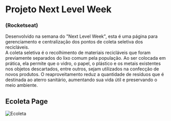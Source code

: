 # Projeto Next Level Week
### (Rocketseat)

<p>Desenvolvido na semana do "Next Level Week", esta é uma página para gerenciamento e centralização dos pontos de coleta seletiva dos recicláveis.</br>
   A coleta seletiva é o recolhimento de materiais recicláveis que foram previamente separados do lixo comum pela população. Ao ser colocada em prática, ela permite que o vidro, o papel, o plástico e os metais existentes nos objetos descartados, entre outros, sejam utilizados na confecção de novos produtos. O reaproveitamento reduz a quantidade de resíduos que é destinada ao aterro sanitário, aumentando sua vida útil e preservando o meio ambiente.
</p>


## Ecoleta Page

![Ecoleta](https://github.com/Lucianobarretto/projeto_nlw/blob/master/ecoleta.gif)
